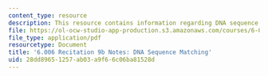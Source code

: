 ```yaml
---
content_type: resource
description: This resource contains information regarding DNA sequence matching.
file: https://ol-ocw-studio-app-production.s3.amazonaws.com/courses/6-006-introduction-to-algorithms-fall-2011/28dd89651257ab03a9f66c06ba81528d_MIT6_006F11_rec09b.pdf
file_type: application/pdf
resourcetype: Document
title: '6.006 Recitation 9b Notes: DNA Sequence Matching'
uid: 28dd8965-1257-ab03-a9f6-6c06ba81528d
---
```

